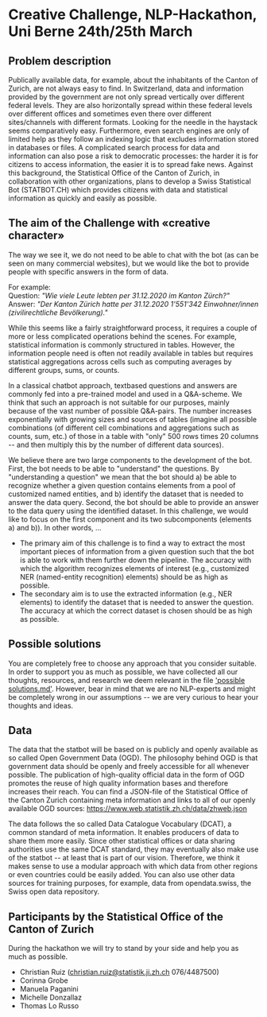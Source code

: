 # Creative Challenge, NLP-Hackathon, Uni Berne 24th/25th March

## Problem description
Publically available data, for example, about the inhabitants of the Canton of Zurich, are not always easy to find. In Switzerland, data and information provided by the government are not only spread vertically over different federal levels. They are also horizontally spread within these federal levels over different offices and sometimes even there over different sites/channels with different formats. Looking for the needle in the haystack seems comparatively easy. 
Furthermore, even search engines are only of limited help as they follow an indexing logic that excludes information stored in databases or files.
A complicated search process for data and information can also pose a risk to democratic processes: the harder it is for citizens to access information, the easier it is to spread fake news. 
Against this background, the Statistical Office of the Canton of Zurich, in collaboration with other organizations, plans to develop a Swiss Statistical Bot (STATBOT.CH) which provides citizens with data and statistical information as quickly and easily as possible.

## The aim of the Challenge with «creative character»

The way we see it, we do not need to be able to chat with the bot (as can be seen on many commercial websites), but we would like the bot to provide people with specific answers in the form of data. 

For example:  
Question: *"Wie viele Leute lebten per 31.12.2020 im Kanton Zürch?"*  
Answer: *"Der Kanton Zürich hatte per 31.12.2020 1'551'342 Einwohner/innen (zivilirechtliche Bevölkerung)."*  

While this seems like a fairly straightforward process, it requires a couple of more or less complicated operations behind the scenes. For example, statistical information is commonly structured in tables. However, the information people need is often not readily available in tables but requires statistical aggregations across cells such as computing averages by different groups, sums, or counts. 

In a classical chatbot approach, textbased questions and answers are commonly fed into a pre-trained model and used in a Q&A-scheme. We think that such an approach is not suitable for our purposes, mainly because of the vast number of possible Q&A-pairs. The number increases exponentially with growing sizes and sources of tables (imagine all possible combinations (of different cell combinations and aggregations such as counts, sum, etc.) of those in a table with "only" 500 rows times 20 columns -- and then multiply this by the number of different data sources).

We believe there are two large components to the development of the bot. First, the bot needs to be able to "understand" the questions. By "understanding a question" we mean that the bot should a) be able to recognize whether a given question contains elements from a pool of customized named entities, and b) identify the dataset that is needed to answer the data query. Second, the bot should be able to provide an answer to the data query using the identified dataset. In this challenge, we would like to focus on the first component and its two subcomponents (elements a) and b)). In other words, ...
- The primary aim of this challenge is to find a way to extract the most important pieces of information from a given question such that the bot is able to work with them further down the pipeline. The accuracy with which the algorithm recognizes elements of interest (e.g.,  customized NER (named-entity recognition) elements) should be as high as possible.  
- The secondary aim is to use the extracted information (e.g., NER elements) to identify the dataset that is needed to answer the question. The accuracy at which the correct dataset is chosen should be as high as possible.  


## Possible solutions
You are completely free to choose any approach that you consider suitable. In order to support you as much as possible, we have collected all our thoughts, resources, and research we deem relevant in the file ['possible solutions.md'](02_possible_solutions.md). However, bear in mind that we are no NLP-experts and might be completely wrong in our assumptions -- we are very curious to hear your thoughts and ideas.

## Data
The data that the statbot will be based on is publicly and openly available as so called Open Government Data (OGD). The philosophy behind OGD is that government data should be openly and freely accessible for all whenever possible. The publication of high-quality official data in the form of OGD promotes the reuse of high quality information bases and therefore increases their reach. You can find a JSON-file of the Statistical Office of the Canton Zurich containing meta information and links to all of our openly available OGD sources: https://www.web.statistik.zh.ch/data/zhweb.json

The data follows the so called Data Catalogue Vocabulary (DCAT), a common standard of meta information. It enables producers of data to share them more easily. Since other statistical offices or data sharing authorities use the same DCAT standard, they may eventually also make use of the statbot -- at least that is part of our vision. Therefore, we think it makes sense to use a modular approach with which data from other regions or even countries could be easily added. You can also use other data sources for training purposes, for example, data from opendata.swiss, the Swiss open data repository.

## Participants by the Statistical Office of the Canton of Zurich
During the hackathon we will try to stand by your side and help you as much as possible. 

- Christian Ruiz (christian.ruiz@statistik.ji.zh.ch 076/4487500)
- Corinna Grobe
- Manuela Paganini
- Michelle Donzallaz
- Thomas Lo Russo


